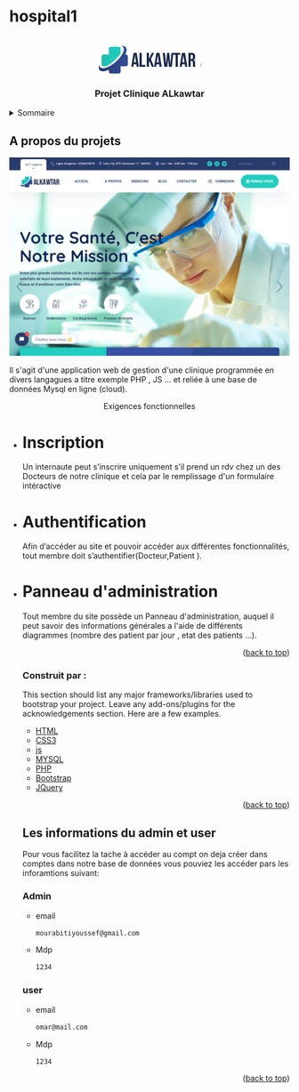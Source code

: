 # hospital1

<br />
<div align="center">
  <a href="https://github.com/othneildrew/Best-README-Template">
    <img src="./screenshots/logo-dark-text.png">
  </a>

  <h3 align="center">Projet Clinique ALkawtar</h3>

</div>

<!-- TABLE OF CONTENTS -->
<details>
  <summary>Sommaire</summary>
  <ol>
    <li>
      <a href="#about-the-project">A propos du projets</a>
      <ul>
        <li><a href="#built-with">Construit par :</a></li>
      </ul>
    </li>
    <li>
      <a href="#getting-started">Les informations du admin et user</a>
      <ul>
        <li><a href="#prerequisites">Admin</a></li>
        <li><a href="#installation">User</a></li>
      </ul>
    </li>
    
  </ol>
</details>

<!-- ABOUT THE PROJECT -->

## A propos du projets

<img src="./screenshots/main.png">

Il s'agit d'une application web de gestion d'une clinique programmée en divers langagues a titre exemple PHP , JS ... et reliée à une base de données Mysql en ligne (cloud).

<center>Exigences fonctionnelles</center>
<ul>
<li>
<h1 >Inscription</h1>

Un internaute peut s’inscrire uniquement s’il prend un rdv chez un des Docteurs de notre clinique et cela par le remplissage d'un formulaire intéractive

</li>

<li>
<h1>Authentification</h1>

Afin d’accéder au site et pouvoir accéder aux différentes fonctionnalités,
tout membre doit s’authentifier(Docteur,Patient ).

</li>

<li>
<h1>Panneau d'administration</h1>

Tout membre du site possède un Panneau d'administration, auquel il peut savoir des informations générales a l'aide de différents diagrammes (nombre des patient par jour , etat des patients ...).

</li>

<p align="right">(<a href="#top">back to top</a>)</p>

### Construit par :

This section should list any major frameworks/libraries used to bootstrap your project. Leave any add-ons/plugins for the acknowledgements section. Here are a few examples.

- [HTML](https://fr.wikipedia.org/wiki/Hypertext_Markup_Language)
- [CSS3](https://fr.wikipedia.org/wiki/Feuilles_de_style_en_cascade#:~:text=CSS3%20devient%20%C2%AB%20modulaire%20%C2%BB%2C%20afin,des%20sous%2Densembles%20de%20CSS3.)
- [js](https://www.javascript.com/)
- [MYSQL](https://www.mysql.com/fr/)
- [PHP](https://www.php.net/)
- [Bootstrap](https://getbootstrap.com)
- [JQuery](https://jquery.com)

<p align="right">(<a href="#top">back to top</a>)</p>

<!-- GETTING STARTED -->

## Les informations du admin et user

Pour vous facilitez la tache à accéder au compt on deja créer dans comptes dans notre base de données vous pouviez les accéder pars les inforamtions suivant:

### Admin

- email
  ```sh
  mourabitiyoussef@gmail.com
  ```
- Mdp
  ```sh
  1234
  ```

### user

- email
  ```sh
  omar@mail.com
  ```
- Mdp
  ```sh
  1234
  ```

<p align="right">(<a href="#top">back to top</a>)</p>
